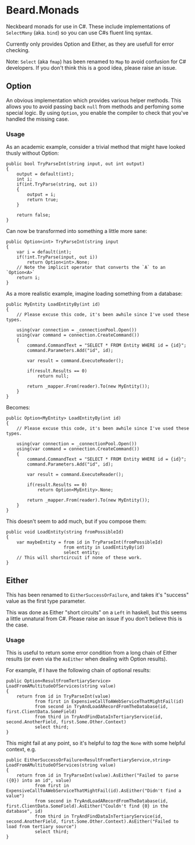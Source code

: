Beard.Monads
============

Neckbeard monads for use in C#. These include implementations of `SelectMany` (aka. `bind`) so you can use C#s fluent linq syntax.

Currently only provides Option and Either, as they are usefull for error checking.

Note: `Select` (aka `fmap`) has been renamed to `Map` to avoid confusion for C# developers. If you don't think this is a good idea, please raise an issue.

## Option

An obvious implementation which provides various helper methods. This allows you to avoid passing back `null` from methods and perfoming some special logic. By using `Option`, you enable the compiler to check that you've handled the missing case.

### Usage

As an academic example, consider a trivial method that might have looked thusly without Option:

    public bool TryParseInt(string input, out int output)
    {
        output = default(int);
        int i;
        if(int.TryParse(string, out i))
        {
            output = i;
            return true;
        }

        return false;
    }

Can now be transformed into something a little more sane:

    public Option<int> TryParseInt(string input
    {
        var i = default(int);
        if(!int.TryParse(input, out i))
            return Option<int>.None;
        // Note the implicit operator that converts the `A` to an `Option<A>`
        return i;
    }

As a more realistic example, imagine loading something from a database:

    public MyEntity LoadEntityBy(int id)
    {
        // Please excuse this code, it's been awhile since I've used these types.

        using(var connection = _connectionPool.Open())
        using(var command = connection.CreateCommand())
        {
            command.CommandText = "SELECT * FROM Entity WHERE id = {id}";
            command.Parameters.Add("id", id);

            var result = command.ExecuteReader();

            if(result.Results == 0)
                return null;

            return _mapper.From(reader).To(new MyEntity());
        }
    }

Becomes:

    public Option<MyEntity> LoadEntityBy(int id)
    {
        // Please excuse this code, it's been awhile since I've used these types.

        using(var connection = _connectionPool.Open())
        using(var command = connection.CreateCommand())
        {
            command.CommandText = "SELECT * FROM Entity WHERE id = {id}";
            command.Parameters.Add("id", id);

            var result = command.ExecuteReader();

            if(result.Results == 0)
                return Option<MyEntity>.None;

            return _mapper.From(reader).To(new MyEntity());
        }
    }

This doesn't seem to add much, but if you compose them:

    public void LoadEntity(string fromPossibleId)
    {
        var maybeEntity = from id in TryParseInt(fromPossibleId)
                          from entity in LoadEntityBy(id)
                          select entity;
        // This will shortcircuit if none of these work.
    }

## Either

This has been renamed to `EitherSuccessOrFailure`, and takes it's "success" value as the first type parameter.

This was done as Either "short circuits" on a `Left` in haskell, but this seems a little unnatural from C#. Please raise an issue if you don't believe this is the case.

### Usage

This is useful to return some error condition from a long chain of Either results (or even via the `AsEither` when dealing with Option results).

For example, if I have the following chain of optional results:

    public Option<ResultFromTertiaryService> LoadFromAMultitudeOfServices(string value)
    {
        return from id in TryParseInt(value)
               from first in ExpensiveCallToAWebServiceThatMightFail(id)
               from second in TryAndLoadARecordFromTheDatabase(id, first.ClientData.SomeField)
               from third in TryAndFindDataInTertiaryService(id, second.AnotherField, first.Some.Other.Context)
               select third;
    }

This might fail at any point, so it's helpful to *tag* the `None` with some helpful context, e.g.

    public EitherSuccessOrFailure<ResultFromTertiaryService,string> LoadFromAMultitudeOfServices(string value)
    {
        return from id in TryParseInt(value).AsEither("Failed to parse ({0}) into an id", value)
               from first in ExpensiveCallToAWebServiceThatMightFail(id).AsEither("Didn't find a value")
               from second in TryAndLoadARecordFromTheDatabase(id, first.ClientData.SomeField).AsEither("Couldn't find {0} in the database", id)
               from third in TryAndFindDataInTertiaryService(id, second.AnotherField, first.Some.Other.Context).AsEither("Failed to load from tertiary source")
               select third;
    }